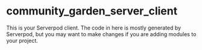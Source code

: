 # community_garden_server_client

This is your Serverpod client. The code in here is mostly generated by
Serverpod, but you may want to make changes if you are adding modules to your
project.
